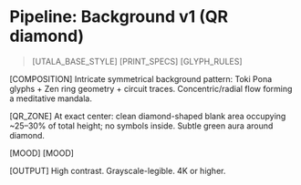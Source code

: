 # Pipeline: Background v1 (QR diamond)

> [UTALA_BASE_STYLE]
> [PRINT_SPECS]
> [GLYPH_RULES]

[COMPOSITION]
Intricate symmetrical background pattern: Toki Pona glyphs + Zen ring geometry + circuit traces. Concentric/radial flow forming a meditative mandala.

[QR_ZONE]
At exact center: clean diamond-shaped blank area occupying ~25–30% of total height; no symbols inside. Subtle green aura around diamond.

[MOOD]
[MOOD]

[OUTPUT]
High contrast. Grayscale-legible. 4K or higher.
